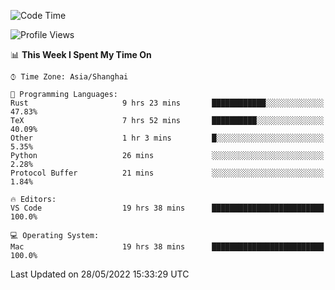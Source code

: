 <!--START_SECTION:waka-->
![Code Time](http://img.shields.io/badge/Code%20Time-1%2C359%20hrs%2039%20mins-blue)

![Profile Views](http://img.shields.io/badge/Profile%20Views-43-blue)

📊 **This Week I Spent My Time On** 

```text
⌚︎ Time Zone: Asia/Shanghai

💬 Programming Languages: 
Rust                     9 hrs 23 mins       ████████████░░░░░░░░░░░░░   47.83% 
TeX                      7 hrs 52 mins       ██████████░░░░░░░░░░░░░░░   40.09% 
Other                    1 hr 3 mins         █░░░░░░░░░░░░░░░░░░░░░░░░   5.35% 
Python                   26 mins             ░░░░░░░░░░░░░░░░░░░░░░░░░   2.28% 
Protocol Buffer          21 mins             ░░░░░░░░░░░░░░░░░░░░░░░░░   1.84%

🔥 Editors: 
VS Code                  19 hrs 38 mins      █████████████████████████   100.0%

💻 Operating System: 
Mac                      19 hrs 38 mins      █████████████████████████   100.0%

```


 Last Updated on 28/05/2022 15:33:29 UTC
<!--END_SECTION:waka-->
